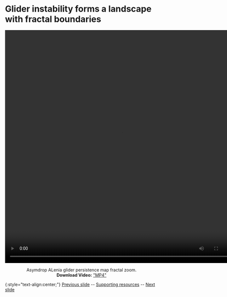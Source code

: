 # Glider instability forms a landscape with fractal boundaries 

<div align="center">

<!-- 'video for everyone' code snippet from https://camendesign.com/code/video_for_everybody -->
<!-- first try HTML5 playback: if serving as XML, expand `controls` to `controls="controls"` and autoplay likewise -->
<!-- warning: playback does not work on iOS3 if you include the poster attribute! fixed in iOS4.0 -->
<video width="768" height="768" controls>
	<!-- MP4 must be first for iPad! -->
	<source src="https://raw.githubusercontent.com/riveSunder/fractal_persistence/master/docs/assets/vid4_fractal_asymdrop_dt_sigma.mp4" type="video/mp4" /><!-- Safari / iOS video    -->
<!-- <source src="__VIDEO__.OGV" type="video/ogg" /><!-- Firefox / Opera / Chrome10 --> -->
	<!-- fallback to Flash: -->
	<object width="768" height="768" type="application/x-shockwave-flash" data="__FLASH__.SWF">
		<!-- Firefox uses the `data` attribute above, IE/Safari uses the param below -->
		<param name="movie" value="__FLASH__.SWF" />
		<param name="flashvars" value="controlbar=over&amp;image=__POSTER__.JPG&amp;file=https://raw.githubusercontent.com/riveSunder/fractal_persistence/master/docs/assets/vid4_fractal_asymdrop_dt_sigma.mp4" />
		<!-- fallback image. note the title field below, put the title of the video there -->
		<img src="https://raw.githubusercontent.com/riveSunder/fractal_persistence/master/docs/assets/vid4_thumbnail.png" width="768" height="768" alt="thumbnail of asymdrop fractal zoom"
		     title="No video playback capabilities, please download the video below" />
	</object>
</video>
<p>	
  Asymdrop ALenia glider persistence map fractal zoom. 
  <br>
  <strong>Download Video:</strong>
	<a href="https://raw.githubusercontent.com/riveSunder/fractal_persistence/master/docs/assets/vid4_fractal_asymdrop_dt_sigma.mp4">"MP4"</a>
<!-- Open Format:	<a href="__VIDEO__.OGV">"Ogg"</a> -->
</p>

</div>

{:style="text-align:center;"}
[Previous slide](https://rivesunder.github.io/fractal_persistence/al24_slide_013) -- [Supporting resources](https://rivesunder.github.io/fractal_persistence) -- [Next slide](https://rivesunder.github.io/fractal_persistence/al24_slide_015)

